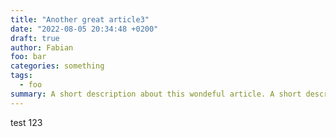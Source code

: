 ```yaml
---
title: "Another great article3"
date: "2022-08-05 20:34:48 +0200"
draft: true
author: Fabian
foo: bar
categories: something
tags:
  - foo
summary: A short description about this wondeful article. A short description about this wondeful article. A short description about this wondeful article. A short description about this wondeful article. A short description about this wondeful article. A short description about this wondeful article. A short description about this wondeful article. A short description about thi wondeful article. A short description about this wondeful article. A short d
---
```


test 123
